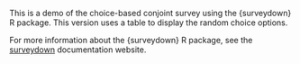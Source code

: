 This is a demo of the choice-based conjoint survey using the {surveydown} R package. This version uses a table to display the random choice options.
 
For more information about the {surveydown} R package, see the [surveydown](https://surveydown.org) documentation website.
